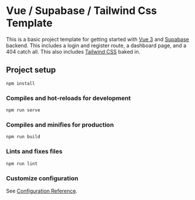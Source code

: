# Vue / Supabase / Tailwind Css Template

This is a basic project template for getting started with [Vue 3](https://v3.vuejs.org/) and [Supabase](https://supabase.io/) backend. This includes a login and register route, a dashboard page, and a 404 catch all. This also includes [Tailwind CSS](https://tailwindcss.com/) baked in.

## Project setup
```
npm install
```

### Compiles and hot-reloads for development
```
npm run serve
```

### Compiles and minifies for production
```
npm run build
```

### Lints and fixes files
```
npm run lint
```

### Customize configuration
See [Configuration Reference](https://cli.vuejs.org/config/).
